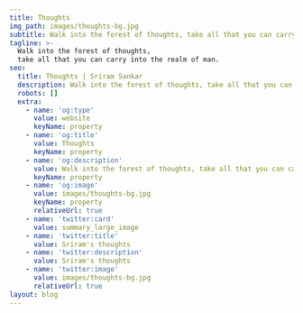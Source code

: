 ```yaml
---
title: Thoughts
img_path: images/thoughts-bg.jpg
subtitle: Walk into the forest of thoughts, take all that you can carry into the realm of man
tagline: >-
  Walk into the forest of thoughts, 
  take all that you can carry into the realm of man.   
seo:
  title: Thoughts | Sriram Sankar
  description: Walk into the forest of thoughts, take all that you can carry into the realm of man
  robots: []
  extra:
    - name: 'og:type'
      value: website
      keyName: property
    - name: 'og:title'
      value: Thoughts
      keyName: property
    - name: 'og:description'
      value: Walk into the forest of thoughts, take all that you can carry into the realm of man
      keyName: property
    - name: 'og:image'
      value: images/thoughts-bg.jpg
      keyName: property
      relativeUrl: true
    - name: 'twitter:card'
      value: summary_large_image
    - name: 'twitter:title'
      value: Sriram's thoughts
    - name: 'twitter:description'
      value: Sriram's thoughts
    - name: 'twitter:image'
      value: images/thoughts-bg.jpg
      relativeUrl: true
layout: blog
---
```

